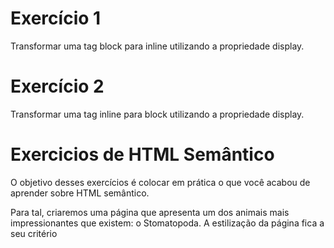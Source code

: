 # Exercício 1

Transformar uma tag block para inline utilizando a propriedade display.

# Exercício 2

Transformar uma tag inline para block utilizando a propriedade display.

# Exercicios de HTML Semântico

O objetivo desses exercícios é colocar em prática o que você acabou de aprender sobre HTML semântico.

Para tal, criaremos uma página que apresenta um dos animais mais impressionantes que existem: o Stomatopoda. A estilização da página fica a seu critério